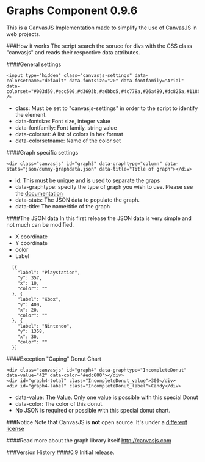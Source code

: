 Graphs Component 0.9.6
======

This is a CanvasJS Implementation made to simplify the use of CanvasJS in web projects.

###How it works
The script search the soruce for divs with the CSS class "canvasjs" and reads their respective data attributes.

####General settings
```
<input type="hidden" class="canvasjs-settings" data-colorsetname="default" data-fontsize="20" data-fontfamily="Arial" data-colorset="#003d59,#ecc500,#d3693b,#a6bbc5,#4c778a,#26a489,#dc825a,#118baf,#419dbe,#62b29d,#333332" />
```
* class: Must be set to "canvasjs-settings" in order to the script to identify the element.
* data-fontsize: Font size, integer value
* data-fontfamily: Font family, string value
* data-colorset: A list of colors in hex format
* data-colorsetname: Name of the color set

####Graph specific settings
```
<div class="canvasjs" id="graph3" data-graphtype="column" data-stats="json/dummy-graphdata.json" data-title="Title of graph"></div>
```

* id: This must be unique and is used to separate the graps
* data-graphtype: specify the type of graph you wish to use. Please see the [documentation](http://canvasjs.com/html5-javascript-column-chart/)
* data-stats: The JSON data to populate the graph.
* data-title: The name/title of the graph

####The JSON data
In this first release the JSON data is very simple and not much can be modified.
* X coordinate
* Y coordinate
* color
* Label
``` 
  [{
  	"label": "Playstation",
  	"y": 357,
  	"x": 10,
  	"color": ""
  }, {
  	"label": "Xbox",
  	"y": 400,
  	"x": 20,
  	"color": ""
  }, {
  	"label": "Nintendo",
  	"y": 1358,
  	"x": 30,
  	"color": ""
  }]
```

####Exception "Gaping" Donut Chart
```
<div class="canvasjs" id="graph4" data-graphtype="IncompleteDonut" data-value="42" data-color="#edc600"></div>
<div id="graph4-total" class="IncompleteDonut_value">300</div>
<div id="graph4-label" class="IncompleteDonut_label">Candy</div>
```
* data-value: The Value. Only one value is possible with this special Donut
* data-color: The color of this donut.
* No JSON is required or possible with this special donut chart.

###Notice
Note that CanvasJS is **not** open source. It's under a [different license](http://canvasjs.com/license-canvasjs/)

####Read more about the graph library itself
http://canvasjs.com

###Version History
####0.9
Initial release.
